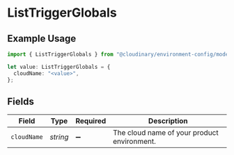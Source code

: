 # ListTriggerGlobals

## Example Usage

```typescript
import { ListTriggerGlobals } from "@cloudinary/environment-config/models/operations";

let value: ListTriggerGlobals = {
  cloudName: "<value>",
};
```

## Fields

| Field                                       | Type                                        | Required                                    | Description                                 |
| ------------------------------------------- | ------------------------------------------- | ------------------------------------------- | ------------------------------------------- |
| `cloudName`                                 | *string*                                    | :heavy_minus_sign:                          | The cloud name of your product environment. |